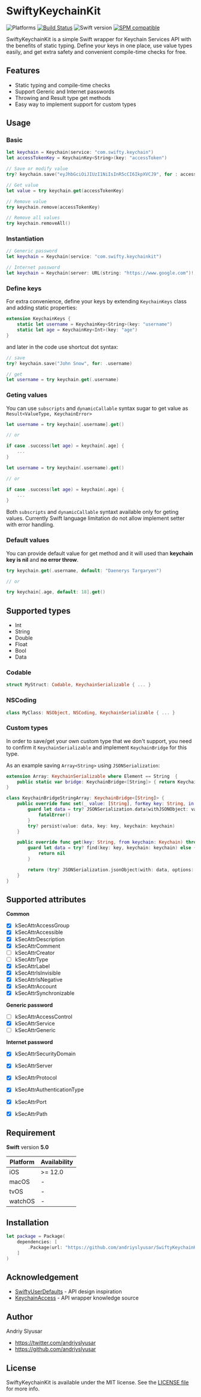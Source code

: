 # SwiftyKeychainKit

![Platforms](https://img.shields.io/badge/platforms-ios%20-lightgrey.svg)
[![Build Status](https://github.com/andriyslyusar/SwiftyKeychainKit/actions/workflows/ci.yml/badge.svg?branch=master)](https://github.com/andriyslyusar/SwiftyKeychainKit/actions)
![Swift version](https://img.shields.io/badge/swift-5.7%20%7C%205.6-orange.svg)
[![SPM compatible](https://img.shields.io/badge/SPM-compatible-4BC51D.svg?style=flat)](#swift-package-manager)

SwiftyKeychainKit is a simple Swift wrapper for Keychain Services API with the benefits of static typing. Define your keys in one place, use value types easily, and get extra safety and convenient compile-time checks for free.

## Features
* Static typing and compile-time checks
* Support Gereric and Internet passwords
* Throwing and Result type get methods
* Easy way to implement support for custom types

## Usage

### Basic

```swift
let keychain = Keychain(service: "com.swifty.keychain")
let accessTokenKey = KeychainKey<String>(key: "accessToken")

// Save or modify value
try? keychain.save("eyJhbGciOiJIUzI1NiIsInR5cCI6IkpXVCJ9", for : accessTokenKey)

// Get value 
let value = try keychain.get(accessTokenKey)

// Remove value 
try keychain.remove(accessTokenKey)

// Remove all values 
try keychain.removeAll()
```

### Instantiation

```swift
// Generic password
let keychain = Keychain(service: "com.swifty.keychainkit")

// Internet password
let keychain = Keychain(server: URL(string: "https://www.google.com")!, protocolType: .https)
```

### Define keys 

For extra convenience, define your keys by extending `KeychainKeys` class and adding static properties:

```swift
extension KeychainKeys {
    static let username = KeychainKey<String>(key: "username")
    static let age = KeychainKey<Int>(key: "age")
}
```

and later in the code use shortcut dot syntax:

```swift
// save
try? keychain.save("John Snow", for: .username)

// get
let username = try keychain.get(.username)
```

### Geting values

You can use `subscripts` and `dynamicCallable` syntax sugar to get value as `Result<ValueType, KeychainError>`

```swift
let username = try keychain[.username].get()

// or 

if case .success(let age) = keychain[.age] {
    ...
}
```

```swift
let username = try keychain(.username).get()

// or 

if case .success(let age) = keychain(.age) {
    ...
}
```

Both `subscripts` and `dynamicCallable` syntaxt available only for geting values. Currently Swift language limitation do not allow implement setter with error handling.

### Default values

You can provide default value for get method and it will used than **keychain key is nil** and **no error throw**.

```swift
try keychain.get(.username, default: "Daenerys Targaryen")

// or

try keychain[.age, default: 18].get() 
```

## Supported types
- Int
- String
- Double
- Float
- Bool
- Data

### Codable
```swift
struct MyStruct: Codable, KeychainSerializable { ... }
```

### NSCoding
```swift
class MyClass: NSObject, NSCoding, KeychainSerializable { ... }
```

### Custom types
In order to save/get your own custom type that we don't support, you need to confirm it `KeychainSerializable` and implement `KeychainBridge` for this type.

As an example saving `Array<String>` using `JSONSerialization`:

```swift 
extension Array: KeychainSerializable where Element == String  {
    public static var bridge: KeychainBridge<[String]> { return KeychainBridgeStringArray() }
}
```

```swift
class KeychainBridgeStringArray: KeychainBridge<[String]> {
    public override func set(_ value: [String], forKey key: String, in keychain: Keychain) throws {
        guard let data = try? JSONSerialization.data(withJSONObject: value, options: []) else {
            fatalError()
        }
        try? persist(value: data, key: key, keychain: keychain)
    }

    public override func get(key: String, from keychain: Keychain) throws -> [String]? {
        guard let data = try? find(key: key, keychain: keychain) else {
            return nil
        }

        return (try? JSONSerialization.jsonObject(with: data, options: [])) as? [String]
    }
}
```

## Supported attributes
**Common**
- [x] kSecAttrAccessGroup 
- [x] kSecAttrAccessible 
- [x] kSecAttrDescription
- [x] kSecAttrComment
- [ ] kSecAttrCreator
- [ ] kSecAttrType
- [x] kSecAttrLabel
- [x] kSecAttrIsInvisible
- [x] kSecAttrIsNegative
- [x] kSecAttrAccount
- [x] kSecAttrSynchronizable

**Generic password**
- [ ] kSecAttrAccessControl
- [x] kSecAttrService 
- [ ] kSecAttrGeneric

**Internet password**
- [x] kSecAttrSecurityDomain
- [x] kSecAttrServer
- [x] kSecAttrProtocol
- [x] kSecAttrAuthenticationType
- [x] kSecAttrPort
- [x] kSecAttrPath


## Requirement

**Swift** version **5.0**

Platform     | Availability
------------ | -------------
iOS          | >= 12.0
macOS        | -
tvOS         | - 
watchOS      | -

## Installation
```swift
let package = Package(
    dependencies: [
        .Package(url: "https://github.com/andriyslyusar/SwiftyKeychainKit.git", .exact("1.0.0-beta.2"))
    ]
)
```

## Acknowledgement 
* [SwiftyUserDefaults](https://github.com/sunshinejr/SwiftyUserDefaults) - API design inspiration
* [KeychainAccess](https://github.com/kishikawakatsumi/KeychainAccess) - API wrapper knowledge source

## Author
Andriy Slyusar  
* https://twitter.com/andriyslyusar
* https://github.com/andriyslyusar 

## License

SwiftyKeychainKit is available under the MIT license. See the [LICENSE file](https://github.com/andriyslyusar/SwiftyKeychainKit/blob/master/LICENSE) for more info.
